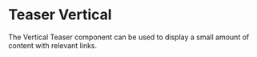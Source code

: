 # Teaser Vertical

The Vertical Teaser component can be used to display a small amount of content with relevant links.
